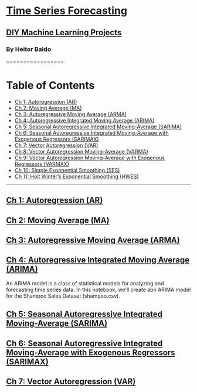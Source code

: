 # [Time Series Forecasting]()

## [DIY Machine Learning Projects]()

### By Heitor Baldo

=================


Table of Contents
=================

  * [Ch 1: Autoregression (AR)](#ch-1-)
  * [Ch 2: Moving Average (MA)](#ch-1-)
  * [Ch 3: Autoregressive Moving Average (ARMA)](#ch-3-arma)
  * [Ch 4: Autoregressive Integrated Moving Average (ARIMA)](#ch-4-arima)
  * [Ch 5: Seasonal Autoregressive Integrated Moving-Average (SARIMA)](#ch-1-)
  * [Ch 6: Seasonal Autoregressive Integrated Moving-Average with Exogenous Regressors (SARIMAX)](#ch-1-)
  * [Ch 7: Vector Autoregression (VAR)](#ch-1-)
  * [Ch 8: Vector Autoregression Moving-Average (VARMA)](#ch-1-)
  * [Ch 9: Vector Autoregression Moving-Average with Exogenous Regressors (VARMAX)](#ch-1-)
  * [Ch 10: Simple Exponential Smoothing (SES)](#ch-1-)
  * [Ch 11: Holt Winter’s Exponential Smoothing (HWES)](#ch-11-holt)
  
 ---
 
## [Ch 1: Autoregression (AR)](#ch-1-)

## [Ch 2: Moving Average (MA)](#ch-1-)

## [Ch 3: Autoregressive Moving Average (ARMA)](#ch-3-arma)

## [Ch 4: Autoregressive Integrated Moving Average (ARIMA)](#ch-4-arima)

An ARIMA model is a class of statistical models for analyzing and forecasting time series data. In this notebook, we'll create abn ARIMA model for the Shampoo Sales Dataset (shampoo.csv).

## [Ch 5: Seasonal Autoregressive Integrated Moving-Average (SARIMA)](#ch-1-)

## [Ch 6: Seasonal Autoregressive Integrated Moving-Average with Exogenous Regressors (SARIMAX)](#ch-1-)

## [Ch 7: Vector Autoregression (VAR)](#ch-11-holt)
